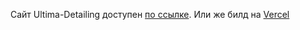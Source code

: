 
Сайт Ultima-Detailing доступен <a href="https://ultima-detailing.ru">по ссылке</a>.
Или же билд на <a href='https://ultima-ver-3.vercel.app/'> Vercel </a>

